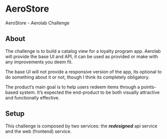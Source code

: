 # AeroStore
AeroStore - Aerolab Challenge


## About
The challenge is to build a catalog view for a loyalty program app.
Aerolab will provide the base UI and API, it can be used as provided or make with any improvements you deem fit. 

The base UI will not provide a responsive version of the app, its optional to do something about it or not, though I think its completely obligatory.

The product’s main goal is to help users redeem items through a points-based system. It’s expected the end-product to be both visually attractive and functionally effective.


## Setup
This challenge is composed by two services: the **_redesigned_** api service and the web (frontend) service.

